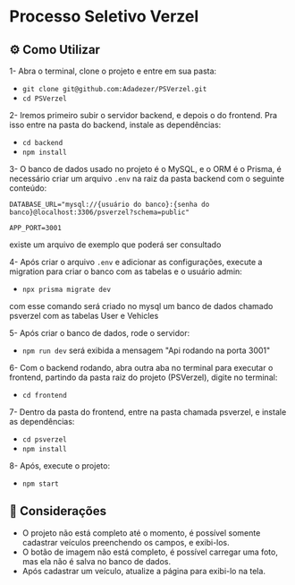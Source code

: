# Processo Seletivo Verzel
## ⚙️ Como Utilizar
1- Abra o terminal, clone o projeto e entre em sua pasta:
- `git clone git@github.com:Adadezer/PSVerzel.git`
- `cd PSVerzel`

2- Iremos primeiro subir o servidor backend, e depois o do frontend. Pra isso entre na pasta do backend, instale as dependências:

- `cd backend`
- `npm install`

3- O banco de dados usado no projeto é o MySQL, e o ORM é o Prisma, é necessário criar um arquivo `.env` na raiz da pasta backend com o seguinte conteúdo:
```
DATABASE_URL="mysql://{usuário do banco}:{senha do banco}@localhost:3306/psverzel?schema=public"

APP_PORT=3001 
```
existe um arquivo de exemplo que poderá ser consultado

4- Após criar o arquivo `.env` e adicionar as configurações, execute a migration para criar o banco com as tabelas e o usuário admin:

- `npx prisma migrate dev`

com esse comando será criado no mysql um banco de dados chamado psverzel com as tabelas User e Vehicles

5- Após criar o banco de dados, rode o servidor:

- `npm run dev`
será exibida a mensagem "Api rodando na porta 3001"

6- Com o backend rodando, abra outra aba no terminal para executar o frontend, partindo da pasta raiz do projeto (PSVerzel), digite no terminal:

- `cd frontend`

7- Dentro da pasta do frontend, entre na pasta chamada psverzel, e instale as dependências:

- `cd psverzel`
- `npm install`

8- Após, execute o projeto:

- `npm start`

## 📌 Considerações

- O projeto não está completo até o momento, é possível somente cadastrar veículos preenchendo os campos, e exibi-los.
- O botão de imagem não está completo, é possível carregar uma foto, mas ela não é salva no banco de dados.
- Após cadastrar um veículo, atualize a página para exibi-lo na tela. 